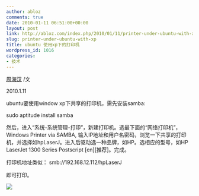 ```yaml
---
author: abloz
comments: true
date: 2010-01-11 06:51:00+00:00
layout: post
link: http://abloz.com/index.php/2010/01/11/printer-under-ubuntu-with-xp/
slug: printer-under-ubuntu-with-xp
title: ubuntu 使用xp下的打印机
wordpress_id: 1016
categories:
- 技术
---
```


[周海汉](http://blog.csdn.net/ablo_zhou) /文

2010.1.11

 

ubuntu要使用window xp下共享的打印机，需先安装samba:

  
sudo aptitude install samba

 

然后，进入“系统-系统管理-打印”，新建打印机。选最下面的“网络打印机”，Windows Printer via SAMBA,  输入IP地址和用户名密码，浏览一下共享的打印机，并选择如hpLaserJ。进入后驱动选一种品牌，如HP。选相应的型号，如HP LaserJet  1300 Series Postscript [en][推荐]。完成。

打印机地址类似： smb://192.168.12.112/hpLaserJ

即可打印。

  
  


![](http://img.zemanta.com/pixy.gif?x-id=1de6e394-386f-8c10-a660-c2fc2516f429)
